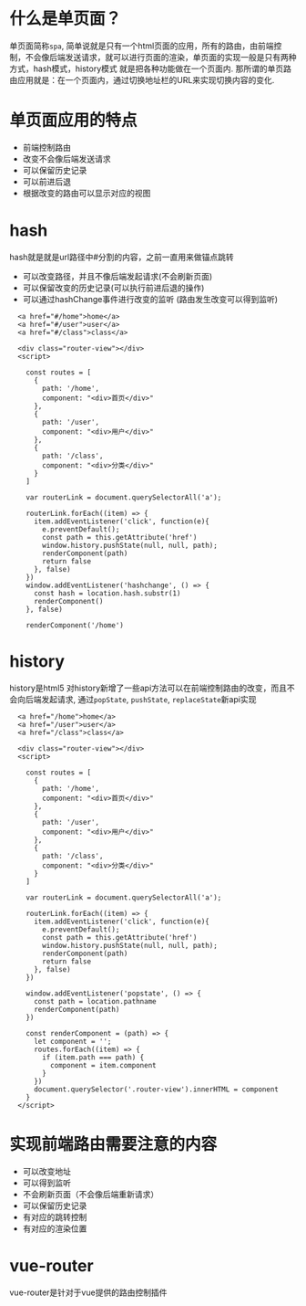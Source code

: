 # 什么是单页面？
单页面简称`spa`, 简单说就是只有一个html页面的应用，所有的路由，由前端控制，不会像后端发送请求，就可以进行页面的渲染，单页面的实现一般是只有两种方式，hash模式，history模式
就是把各种功能做在一个页面内. 那所谓的单页路由应用就是：在一个页面内，通过切换地址栏的URL来实现切换内容的变化.

# 单页面应用的特点
* 前端控制路由
* 改变不会像后端发送请求
* 可以保留历史记录
* 可以前进后退
* 根据改变的路由可以显示对应的视图

# hash
hash就是就是url路径中#分割的内容，之前一直用来做锚点跳转
* 可以改变路径，并且不像后端发起请求(不会刷新页面)
* 可以保留改变的历史记录(可以执行前进后退的操作)
* 可以通过hashChange事件进行改变的监听  (路由发生改变可以得到监听)
```
  <a href="#/home">home</a>
  <a href="#/user">user</a>
  <a href="#/class">class</a>
  
  <div class="router-view"></div>
  <script>

    const routes = [
      {
        path: '/home',
        component: "<div>首页</div>"
      },
      {
        path: '/user',
        component: "<div>用户</div>"
      },
      {
        path: '/class',
        component: "<div>分类</div>"
      }
    ]

    var routerLink = document.querySelectorAll('a');

    routerLink.forEach((item) => {
      item.addEventListener('click', function(e){
        e.preventDefault();
        const path = this.getAttribute('href')
        window.history.pushState(null, null, path);
        renderComponent(path)
        return false
      }, false)
    })
    window.addEventListener('hashchange', () => {
      const hash = location.hash.substr(1)
      renderComponent()
    }, false)

    renderComponent('/home')
```



# history
history是html5 对history新增了一些api方法可以在前端控制路由的改变，而且不会向后端发起请求, 通过`popState`, `pushState`, `replaceState`新api实现
```
  <a href="/home">home</a>
  <a href="/user">user</a>
  <a href="/class">class</a>
  
  <div class="router-view"></div>
  <script>

    const routes = [
      {
        path: '/home',
        component: "<div>首页</div>"
      },
      {
        path: '/user',
        component: "<div>用户</div>"
      },
      {
        path: '/class',
        component: "<div>分类</div>"
      }
    ]

    var routerLink = document.querySelectorAll('a');

    routerLink.forEach((item) => {
      item.addEventListener('click', function(e){
        e.preventDefault();
        const path = this.getAttribute('href')
        window.history.pushState(null, null, path);
        renderComponent(path)
        return false
      }, false)
    })

    window.addEventListener('popstate', () => {
      const path = location.pathname
      renderComponent(path)
    })

    const renderComponent = (path) => {
      let component = '';
      routes.forEach((item) => {
        if (item.path === path) {
          component = item.component
        }
      })
      document.querySelector('.router-view').innerHTML = component
    }
  </script>
```

# 实现前端路由需要注意的内容
* 可以改变地址
* 可以得到监听
* 不会刷新页面（不会像后端重新请求）
* 可以保留历史记录
* 有对应的跳转控制
* 有对应的渲染位置

# vue-router
vue-router是针对于vue提供的路由控制插件













